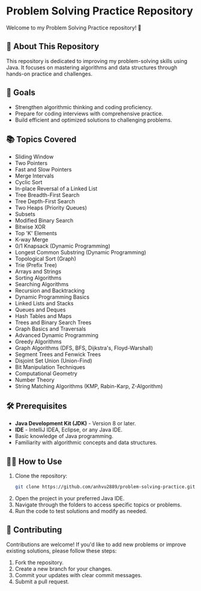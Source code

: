 # Problem Solving Practice Repository

Welcome to my Problem Solving Practice repository! 👋

## 🚀 About This Repository
This repository is dedicated to improving my problem-solving skills using Java. It focuses on mastering algorithms and data structures through hands-on practice and challenges.

## 🎯 Goals
- Strengthen algorithmic thinking and coding proficiency.
- Prepare for coding interviews with comprehensive practice.
- Build efficient and optimized solutions to challenging problems.

## 📚 Topics Covered
- Sliding Window
- Two Pointers
- Fast and Slow Pointers
- Merge Intervals
- Cyclic Sort
- In-place Reversal of a Linked List
- Tree Breadth-First Search
- Tree Depth-First Search
- Two Heaps (Priority Queues)
- Subsets
- Modified Binary Search
- Bitwise XOR
- Top 'K' Elements
- K-way Merge
- 0/1 Knapsack (Dynamic Programming)
- Longest Common Substring (Dynamic Programming)
- Topological Sort (Graph)
- Trie (Prefix Tree)
- Arrays and Strings
- Sorting Algorithms
- Searching Algorithms
- Recursion and Backtracking
- Dynamic Programming Basics
- Linked Lists and Stacks
- Queues and Deques
- Hash Tables and Maps
- Trees and Binary Search Trees
- Graph Basics and Traversals
- Advanced Dynamic Programming
- Greedy Algorithms
- Graph Algorithms (DFS, BFS, Dijkstra's, Floyd-Warshall)
- Segment Trees and Fenwick Trees
- Disjoint Set Union (Union-Find)
- Bit Manipulation Techniques
- Computational Geometry
- Number Theory
- String Matching Algorithms (KMP, Rabin-Karp, Z-Algorithm)

## 🛠️ Prerequisites
- **Java Development Kit (JDK)** - Version 8 or later.
- **IDE** - IntelliJ IDEA, Eclipse, or any Java IDE.
- Basic knowledge of Java programming.
- Familiarity with algorithmic concepts and data structures.


## 🧑‍💻 How to Use
1. Clone the repository:
   ```bash
   git clone https://github.com/anhvu2889/problem-solving-practice.git
   ```
2. Open the project in your preferred Java IDE.
3. Navigate through the folders to access specific topics or problems.
4. Run the code to test solutions and modify as needed.

## 🤝 Contributing
Contributions are welcome! If you'd like to add new problems or improve existing solutions, please follow these steps:
1. Fork the repository.
2. Create a new branch for your changes.
3. Commit your updates with clear commit messages.
4. Submit a pull request.
